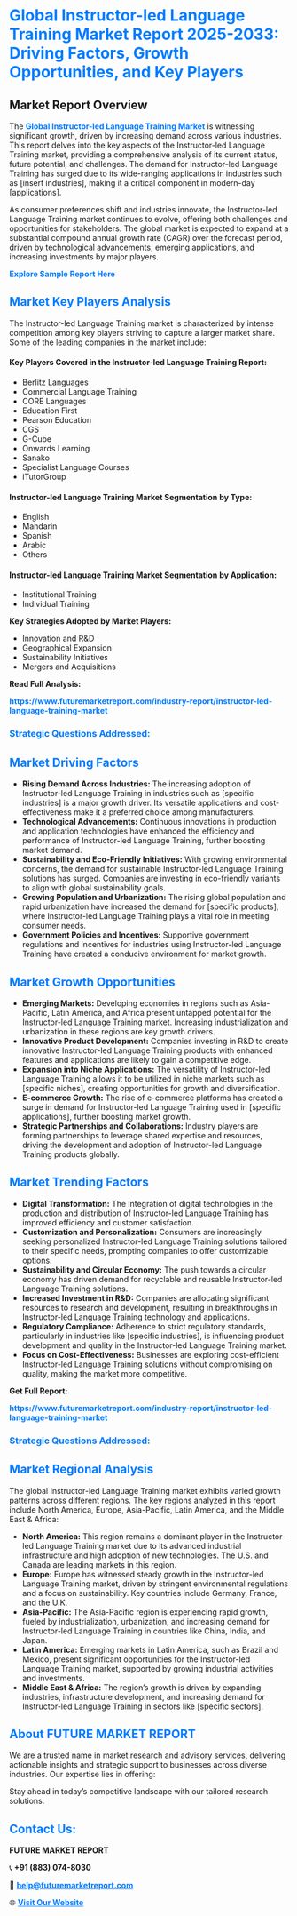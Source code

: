 <h1 style="color: #007BFF;">Global Instructor-led Language Training Market Report 2025-2033: Driving Factors, Growth Opportunities, and Key Players</h1>

<section id="overview">
<h2>Market Report Overview</h2>
<p>The <a href="https://www.futuremarketreport.com/industry-report/instructor-led-language-training-market" style="color: #007BFF; text-decoration: none;"><strong>Global Instructor-led Language Training Market</strong></a> is witnessing significant growth, driven by increasing demand across various industries. This report delves into the key aspects of the Instructor-led Language Training market, providing a comprehensive analysis of its current status, future potential, and challenges. The demand for Instructor-led Language Training has surged due to its wide-ranging applications in industries such as [insert industries], making it a critical component in modern-day [applications].</p>
<p>As consumer preferences shift and industries innovate, the Instructor-led Language Training market continues to evolve, offering both challenges and opportunities for stakeholders. The global market is expected to expand at a substantial compound annual growth rate (CAGR) over the forecast period, driven by technological advancements, emerging applications, and increasing investments by major players.</p>
</section>

<section id="overview">
<p><a href="https://www.futuremarketreport.com/request-sample/reportId=63376" style="color: #007BFF; text-decoration: none;"><strong>Explore Sample Report Here</strong></a></p>
</section>

<section id="key-players">
<h2 style="color: #007BFF;">Market Key Players Analysis</h2>
<p>The Instructor-led Language Training market is characterized by intense competition among key players striving to capture a larger market share. Some of the leading companies in the market include:</p>
<h4>Key Players Covered in the Instructor-led Language Training Report:</h4>
<ul><li>Berlitz Languages</li><li>Commercial Language Training</li><li>CORE Languages</li><li>Education First</li><li>Pearson Education</li><li>CGS</li><li>G-Cube</li><li>Onwards Learning</li><li>Sanako</li><li>Specialist Language Courses</li><li>iTutorGroup</li></ul>
<h4>Instructor-led Language Training Market Segmentation by Type:</h4>
<ul><li>English</li><li>Mandarin</li><li>Spanish</li><li>Arabic</li><li>Others</li></ul>

<h4>Instructor-led Language Training Market Segmentation by Application:</h4>
<ul><li>Institutional Training</li><li>Individual Training</li></ul>
<p><strong>Key Strategies Adopted by Market Players:</strong></p>
<ul>
<li>Innovation and R&D</li>
<li>Geographical Expansion</li>
<li>Sustainability Initiatives</li>
<li>Mergers and Acquisitions</li>
</ul>
</section>

<section>
<p><strong>Read Full Analysis: </strong></p><a href="https://www.futuremarketreport.com/industry-report/instructor-led-language-training-market" style="color: #007BFF; text-decoration: none;"><strong>https://www.futuremarketreport.com/industry-report/instructor-led-language-training-market</strong></a>
<h3 style="color: #007BFF;">Strategic Questions Addressed:</h3>
</section>

<section id="driving-factors">
<h2 style="color: #007BFF;">Market Driving Factors</h2>
<ul>
<li><strong>Rising Demand Across Industries:</strong> The increasing adoption of Instructor-led Language Training in industries such as [specific industries] is a major growth driver. Its versatile applications and cost-effectiveness make it a preferred choice among manufacturers.</li>
<li><strong>Technological Advancements:</strong> Continuous innovations in production and application technologies have enhanced the efficiency and performance of Instructor-led Language Training, further boosting market demand.</li>
<li><strong>Sustainability and Eco-Friendly Initiatives:</strong> With growing environmental concerns, the demand for sustainable Instructor-led Language Training solutions has surged. Companies are investing in eco-friendly variants to align with global sustainability goals.</li>
<li><strong>Growing Population and Urbanization:</strong> The rising global population and rapid urbanization have increased the demand for [specific products], where Instructor-led Language Training plays a vital role in meeting consumer needs.</li>
<li><strong>Government Policies and Incentives:</strong> Supportive government regulations and incentives for industries using Instructor-led Language Training have created a conducive environment for market growth.</li>
</ul>
</section>

<section id="growth-opportunities">
<h2 style="color: #007BFF;">Market Growth Opportunities</h2>
<ul>
<li><strong>Emerging Markets:</strong> Developing economies in regions such as Asia-Pacific, Latin America, and Africa present untapped potential for the Instructor-led Language Training market. Increasing industrialization and urbanization in these regions are key growth drivers.</li>
<li><strong>Innovative Product Development:</strong> Companies investing in R&D to create innovative Instructor-led Language Training products with enhanced features and applications are likely to gain a competitive edge.</li>
<li><strong>Expansion into Niche Applications:</strong> The versatility of Instructor-led Language Training allows it to be utilized in niche markets such as [specific niches], creating opportunities for growth and diversification.</li>
<li><strong>E-commerce Growth:</strong> The rise of e-commerce platforms has created a surge in demand for Instructor-led Language Training used in [specific applications], further boosting market growth.</li>
<li><strong>Strategic Partnerships and Collaborations:</strong> Industry players are forming partnerships to leverage shared expertise and resources, driving the development and adoption of Instructor-led Language Training products globally.</li>
</ul>
</section>

<section id="trending-factors">
<h2 style="color: #007BFF;">Market Trending Factors</h2>
<ul>
<li><strong>Digital Transformation:</strong> The integration of digital technologies in the production and distribution of Instructor-led Language Training has improved efficiency and customer satisfaction.</li>
<li><strong>Customization and Personalization:</strong> Consumers are increasingly seeking personalized Instructor-led Language Training solutions tailored to their specific needs, prompting companies to offer customizable options.</li>
<li><strong>Sustainability and Circular Economy:</strong> The push towards a circular economy has driven demand for recyclable and reusable Instructor-led Language Training solutions.</li>
<li><strong>Increased Investment in R&D:</strong> Companies are allocating significant resources to research and development, resulting in breakthroughs in Instructor-led Language Training technology and applications.</li>
<li><strong>Regulatory Compliance:</strong> Adherence to strict regulatory standards, particularly in industries like [specific industries], is influencing product development and quality in the Instructor-led Language Training market.</li>
<li><strong>Focus on Cost-Effectiveness:</strong> Businesses are exploring cost-efficient Instructor-led Language Training solutions without compromising on quality, making the market more competitive.</li>
</ul>
</section>

<section>
<p><strong>Get Full Report: </strong></p><a href="https://www.futuremarketreport.com/industry-report/instructor-led-language-training-market" style="color: #007BFF; text-decoration: none;"><strong>https://www.futuremarketreport.com/industry-report/instructor-led-language-training-market</strong></a>
<h3 style="color: #007BFF;">Strategic Questions Addressed:</h3>
</section>


<section id="regional-analysis">
<h2 style="color: #007BFF;">Market Regional Analysis</h2>
<p>The global Instructor-led Language Training market exhibits varied growth patterns across different regions. The key regions analyzed in this report include North America, Europe, Asia-Pacific, Latin America, and the Middle East & Africa:</p>
<ul>
<li><strong>North America:</strong> This region remains a dominant player in the Instructor-led Language Training market due to its advanced industrial infrastructure and high adoption of new technologies. The U.S. and Canada are leading markets in this region.</li>
<li><strong>Europe:</strong> Europe has witnessed steady growth in the Instructor-led Language Training market, driven by stringent environmental regulations and a focus on sustainability. Key countries include Germany, France, and the U.K.</li>
<li><strong>Asia-Pacific:</strong> The Asia-Pacific region is experiencing rapid growth, fueled by industrialization, urbanization, and increasing demand for Instructor-led Language Training in countries like China, India, and Japan.</li>
<li><strong>Latin America:</strong> Emerging markets in Latin America, such as Brazil and Mexico, present significant opportunities for the Instructor-led Language Training market, supported by growing industrial activities and investments.</li>
<li><strong>Middle East & Africa:</strong> The region’s growth is driven by expanding industries, infrastructure development, and increasing demand for Instructor-led Language Training in sectors like [specific sectors].</li>
</ul>
</section>

<footer>
<h2 style="color: #007BFF;">About FUTURE MARKET REPORT</h2>
<p>We are a trusted name in market research and advisory services, delivering actionable insights and strategic support to businesses across diverse industries. Our expertise lies in offering:</p>

<p>Stay ahead in today’s competitive landscape with our tailored research solutions.</p>

<h2 style="color: #007BFF;">Contact Us:</h2>
<p><strong>FUTURE MARKET REPORT</strong></p>
<p>📞 <strong>+91 (883) 074-8030</strong></p>
<p>📧 <strong><a href="mailto:help@futuremarketreport.com" style="color: #007BFF;">help@futuremarketreport.com</a></strong></p>
<p>🌐 <strong><a href="https://www.futuremarketreport.com/" style="color: #007BFF;">Visit Our Website</a></strong></p>
</footer>
